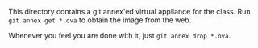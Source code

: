 This directory contains a git annex'ed virtual appliance for the class.
Run `git annex get *.ova` to obtain the image from the web.

Whenever you feel you are done with it, just `git annex drop *.ova`.
